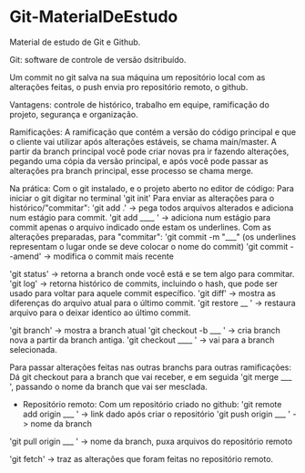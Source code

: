 # Git-MaterialDeEstudo
Material de estudo de Git e Github.

Git: software de controle de versão dsitribuído. 

Um commit no git salva na sua máquina um repositório local com as alterações feitas, o push envia pro repositório remoto, o github.

Vantagens: controle de histórico, trabalho em equipe, ramificação do projeto, segurança e organização. 

Ramificações:
A ramificação que contém a versão do código principal e que o cliente vai utilizar após alterações estáveis, se chama main/master. A partir da branch principal você pode criar novas pra ir fazendo alterações, pegando uma cópia da versão principal, e após você pode passar as alterações pra branch principal, esse processo se chama merge. 



Na prática: 
Com o git instalado, e o projeto aberto no editor de código:
Para iniciar o git digitar no terminal 'git init' 
Para enviar as alterações para o histórico/"commitar":
'git add .' -> pega todos arquivos alterados e adiciona num estágio para commit. 
'git add ____ ' -> adiciona num estágio para commit apenas o arquivo indicado onde estam os underlines. 
Com as alterações preparadas, para "commitar": 
'git commit -m "___"  (os underlines representam o lugar onde se deve colocar o nome do commit)
'git commit --amend' -> modifica o commit mais recente

'git status' -> retorna a branch onde você está e se tem algo para commitar. 
'git log' -> retorna histórico de commits, incluindo o hash, que pode ser usado para voltar para aquele commit específico. 
'git diff' -> mostra as diferenças do arquivo atual para o último commit.
'git restore __ ' -> restaura arquivo para o deixar identico ao último commit. 

'git branch' -> mostra a branch atual
'git checkout -b ___ ' -> cria branch nova a partir da branch antiga.
'git checkout ____ ' -> vai para a branch selecionada. 

Para passar alterações feitas nas outras branchs para outras ramificações:
Dá git checkout para a branch que vai receber, e em seguida 'git merge ___ ', passando o nome da branch que vai ser mesclada.

+ Repositório remoto:
Com um repositório criado no github:
'git remote add origin ___ ' -> link dado após criar o repositório
'git push origin ___ ' -> nome da branch

'git pull origin ___ ' -> nome da branch, puxa arquivos do repositório remoto

'git fetch' -> traz as alterações que foram feitas no repositório remoto.
